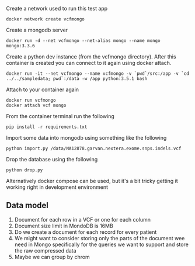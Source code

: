 

Create a network used to run this test app
```
docker network create vcfmongo
```

Create a mongodb server
```
docker run -d --net vcfmongo --net-alias mongo --name mongo mongo:3.3.6
```

Create a python dev instance (from the vcfmongo directory). After this container is created you can connect to it again using docker attach.
```
docker run -it --net vcfmongo --name vcfmongo -v `pwd`/src:/app -v `cd ../../sampledata; pwd`:/data -w /app python:3.5.1 bash
```

Attach to your container again
```
docker run vcfmongo
docker attach vcf mongo
```

From the container terminal run the following
```
pip install -r requirements.txt
```

Import some data into mongodb using something like the following
```
python import.py /data/NA12878.garvan.nextera.exome.snps.indels.vcf
```

Drop the database using the following
```
python drop.py
```

Alternatively docker compose can be used, but it's a bit tricky getting it working right in development environment

## Data model
1. Document for each row in a VCF or one for each column
2. Document size limit in MondoDB is 16MB
3. Do we create a document for each record for every patient
4. We might want to consider storing only the parts of the document wee need in Mongo specifically for the queries we want to support and store the raw compressed data
5. Maybe we can group by chrom